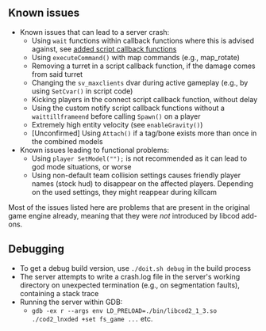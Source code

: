 ## Known issues
- Known issues that can lead to a server crash:
  - Using `wait` functions within callback functions where this is advised against, see [added script callback functions](doc/added_script_callback_functions.md)
  - Using `executeCommand()` with map commands (e.g., map_rotate)
  - Removing a turret in a script callback function, if the damage comes from said turret
  - Changing the `sv_maxclients` dvar during active gameplay (e.g., by using `SetCvar()` in script code)
  - Kicking players in the connect script callback function, without delay
  - Using the custom notify script callback functions without a `waittillframeend` before calling `Spawn()` on a player
  - Extremely high entity velocity (see `enableGravity()`)
  - [Unconfirmed] Using `Attach()` if a tag/bone exists more than once in the combined models
- Known issues leading to functional problems:
  - Using `player SetModel("");` is not recommended as it can lead to god mode situations, or worse
  - Using non-default team collision settings causes friendly player names (stock hud) to disappear on the affected players. Depending on the used settings, they might reappear during killcam

Most of the issues listed here are problems that are present in the original game engine already, meaning that they were *not* introduced by libcod add-ons.

## Debugging
- To get a debug build version, use `./doit.sh debug` in the build process
- The server attempts to write a crash.log file in the server's working directory on unexpected termination (e.g., on segmentation faults), containing a stack trace
- Running the server within GDB:
  - `gdb -ex r --args env LD_PRELOAD=./bin/libcod2_1_3.so ./cod2_lnxded +set fs_game ...` etc.